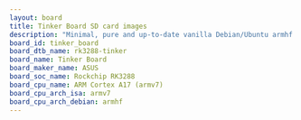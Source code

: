 ```yaml
---
layout: board
title: Tinker Board SD card images
description: "Minimal, pure and up-to-date vanilla Debian/Ubuntu armhf SD card images for Tinker Board by ASUS, SoC: Rockchip RK3288, CPU ISA: armv7"
board_id: tinker_board
board_dtb_name: rk3288-tinker
board_name: Tinker Board
board_maker_name: ASUS
board_soc_name: Rockchip RK3288
board_cpu_name: ARM Cortex A17 (armv7)
board_cpu_arch_isa: armv7
board_cpu_arch_debian: armhf
---
```

